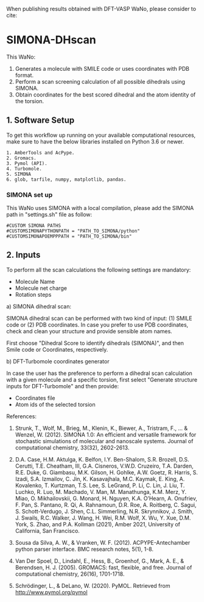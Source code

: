 When publishing results obtained with DFT-VASP WaNo, please consider to cite: 

# SIMONA-DHscan
This WaNo:

1. Generates a molecule with SMILE code or uses coordinates with PDB format.
2. Perform a scan screening calculation of all possible dihedrals using SIMONA.
3. Obtain coordinates for the best scored dihedral and the atom identity of the torsion.

## 1. Software Setup

To get this workflow up running on your available computational resources, make sure to have the below libraries installed on Python 3.6 or newer.

```
1. AmberTools and AcPype.
2. Gromacs.
3. Pymol (API).
4. Turbomole.
5. SIMONA
6. glob, tarfile, numpy, matplotlib, pandas.  
```
### SIMONA set up

This WaNo uses SIMONA with a local compilation, please add the SIMONA path in "settings.sh" file as follow:

```
#CUSTOM SIMONA PATHS
#CUSTOMSIMONAPYTHONPATH = "PATH_TO_SIMONA/python"
#CUSTOMSIMONAPOEMPPPATH = "PATH_TO_SIMONA/bin"
```

## 2. Inputs

To perform all the scan calculations the following settings are mandatory:
- Molecule Name
- Molecule net charge
- Rotation steps

a) SIMONA dihedral scan:

SIMONA dihedral scan can be performed with two kind of input: (1) SMILE code or (2)  PDB coordinates. In case you prefer to use PDB coordinates, check and clean your structure and provide sensible atom names.

First choose "Dihedral Score to identify dihedrals (SIMONA)", and then Smile code or Coordinates, respectively.


b) DFT-Turbomole coordinates generator

In case the user has the preference to perform a dihedral scan calculation with a given molecule and a specific torsion, first select "Generate structure inputs for DFT-Turbomole" and then provide:

- Coordinates file
- Atom ids of the selected torsion


References:

1. Strunk, T., Wolf, M., Brieg, M., Klenin, K., Biewer, A., Tristram, F., ... & Wenzel, W. (2012). SIMONA 1.0: An efficient and versatile framework for stochastic simulations of molecular and nanoscale systems. Journal of computational chemistry, 33(32), 2602-2613.

2. D.A. Case, H.M. Aktulga, K. Belfon, I.Y. Ben-Shalom, S.R. Brozell, D.S. Cerutti, T.E. Cheatham, III, G.A. Cisneros, V.W.D. Cruzeiro, T.A. Darden, R.E. Duke, G. Giambasu, M.K. Gilson, H. Gohlke, A.W. Goetz, R. Harris, S. Izadi, S.A. Izmailov, C. Jin, K. Kasavajhala, M.C. Kaymak, E. King, A. Kovalenko, T. Kurtzman, T.S. Lee, S. LeGrand, P. Li, C. Lin, J. Liu, T. Luchko, R. Luo, M. Machado, V. Man, M. Manathunga, K.M. Merz, Y. Miao, O. Mikhailovskii, G. Monard, H. Nguyen, K.A. O’Hearn, A. Onufriev, F. Pan, S. Pantano, R. Qi, A. Rahnamoun, D.R. Roe, A. Roitberg, C. Sagui, S. Schott-Verdugo, J. Shen, C.L. Simmerling, N.R. Skrynnikov, J. Smith, J. Swails, R.C. Walker, J. Wang, H. Wei, R.M. Wolf, X. Wu, Y. Xue, D.M. York, S. Zhao, and P.A. Kollman (2021), Amber 2021, University of California, San Francisco.

3. Sousa da Silva, A. W., & Vranken, W. F. (2012). ACPYPE-Antechamber python parser interface. BMC research notes, 5(1), 1-8.

4. Van Der Spoel, D., Lindahl, E., Hess, B., Groenhof, G., Mark, A. E., & Berendsen, H. J. (2005). GROMACS: fast, flexible, and free. Journal of computational chemistry, 26(16), 1701-1718.

5. Schrödinger, L., & DeLano, W. (2020). PyMOL. Retrieved from http://www.pymol.org/pymol
